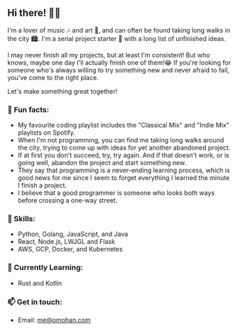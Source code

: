 
## Hi there! 👋🏻

I'm a lover of music 🎶 and art 🎨, and can often be found taking long walks in the city 🏙️. I'm a serial project starter 🚀 with a long list of unfinished ideas.

I may never finish all my projects, but at least I'm consistent! But who knows, maybe one day I'll actually finish one of them!😂 If you're looking for someone who's always willing to try something new and never afraid to fail, you've come to the right place.

Let's make something great together!

### 🎉 Fun facts:

- My favourite coding playlist includes the "Classical Mix" and "Indie Mix" playlists on Spotify.
- When I'm not programming, you can find me taking long walks around the city, trying to come up with ideas for yet another abandoned project.
- If at first you don't succeed, try, try again. And if that doesn't work, or is going well, abandon the project and start something new.
- They say that programming is a never-ending learning process, which is good news for me since I seem to forget everything I learned the minute I finish a project.
- I believe that a good programmer is someone who looks both ways before crossing a one-way street.

### 🚀 Skills:

- Python, Golang, JavaScript, and Java
- React, Node.js, LWJGL and Flask
- AWS, GCP, Docker, and Kubernetes

### 🌱 Currently Learning:

- Rust and Kotlin

### 📫 Get in touch:

- Email: me@omohan.com
